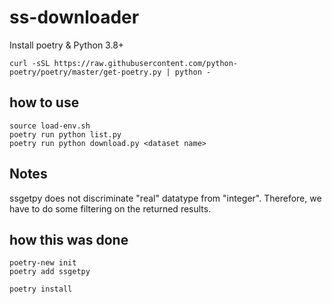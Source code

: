 # ss-downloader

Install poetry & Python 3.8+

```
curl -sSL https://raw.githubusercontent.com/python-poetry/poetry/master/get-poetry.py | python -
```

## how to use

```
source load-env.sh
poetry run python list.py
poetry run python download.py <dataset name>
```

## Notes

ssgetpy does not discriminate "real" datatype from "integer".
Therefore, we have to do some filtering on the returned results.

## how this was done

```
poetry-new init
poetry add ssgetpy
```

```
poetry install
```